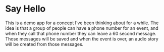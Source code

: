 # Say Hello

This is a demo app for a concept I've been thinking about for a while. The idea is that a group of people can have a phone number for an event, and when they call that phone number they can leave a 60 second message. Those messages will be saved and when the event is over, an audio story will be created from those messages.
